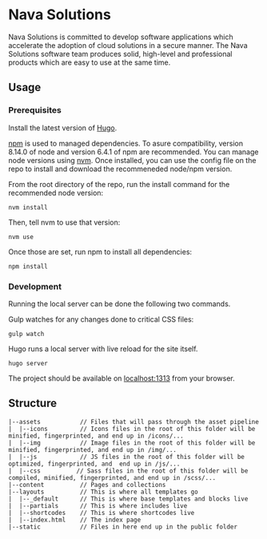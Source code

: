 # Nava Solutions
Nava Solutions is committed to develop software applications which accelerate the adoption of cloud solutions in a secure manner. The Nava Solutions software team produces solid, high-level and professional products which are easy to use at the same time.

## Usage
### Prerequisites
Install the latest version of [Hugo](https://gohugo.io/getting-started/installing/).

[npm](https://docs.npmjs.com/getting-started/what-is-npm) is used to managed dependencies. To asure compatibility, version 8.14.0 of node and version 6.4.1 of npm are recommended. You can manage node versions using [nvm](https://github.com/creationix/nvm#installation). Once installed, you can use the config file on the repo to install and download the recommeneded node/npm version.

From the root directory of the repo, run the install command for the recommended node version:
```
nvm install
```

Then, tell nvm to use that version:
```
nvm use
```

Once those are set, run npm to install all dependencies:
```
npm install
```

### Development
Running the local server can be done the following two commands.

Gulp watches for any changes done to critical CSS files:
```
gulp watch
```

Hugo runs a local server with live reload for the site itself.
```
hugo server
```

The project should be available on [localhost:1313](http://localhost:1313) from your browser.

## Structure
```
|--assets           // Files that will pass through the asset pipeline
|  |--icons         // Icons files in the root of this folder will be minified, fingerprinted, and end up in /icons/...
|  |--img      	    // Image files in the root of this folder will be minified, fingerprinted, and end up in /img/...
|  |--js      	    // JS files in the root of this folder will be optimized, fingerprinted, and  end up in /js/...
|  |--css          // Sass files in the root of this folder will be compiled, minified, fingerprinted, and end up in /scss/...
|--content          // Pages and collections
|--layouts          // This is where all templates go
|  |--_default      // This is where base templates and blocks live
|  |--partials      // This is where includes live
|  |--shortcodes    // This is where shortcodes live
|  |--index.html    // The index page
|--static     	    // Files in here end up in the public folder
```